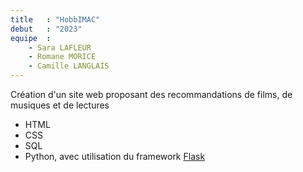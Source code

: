 ```yaml
---
title   : "HobbIMAC"
debut   : "2023"
equipe  :
    - Sara LAFLEUR
    - Romane MORICE
    - Camille LANGLAIS
---
```


Création d'un site web proposant des recommandations de films, de musiques et de lectures

- HTML
- CSS
- SQL
- Python, avec utilisation du framework [Flask](https://flask.palletsprojects.com/en/3.0.x/)

